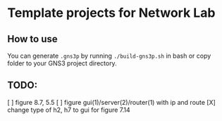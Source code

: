 # Template projects for Network Lab

## How to use

You can generate `.gns3p` by running `./build-gns3p.sh` in bash or copy folder to your GNS3 project directory.

## TODO:
[ ] figure 8.7, 5.5
[ ] figure gui(1)/server(2)/router(1) with ip and route
[X] change type of h2, h7 to gui for figure 7.14
